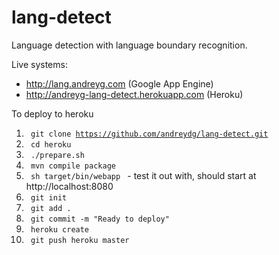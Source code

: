 lang-detect
===========

Language detection with language boundary recognition.

Live systems:

* http://lang.andreyg.com (Google App Engine)
* http://andreyg-lang-detect.herokuapp.com (Heroku)


To deploy to heroku

1. <code> git clone https://github.com/andreydg/lang-detect.git </code>
2. <code> cd heroku </code>
3. <code> ./prepare.sh </code>
4. <code> mvn compile package </code>
5. <code> sh target/bin/webapp </code> - test it out with, should start at http://localhost:8080
6. <code> git init </code>
7. <code> git add . </code>
8. <code> git commit -m "Ready to deploy" </code>
9. <code> heroku create </code>
10. <code> git push heroku master </code>
